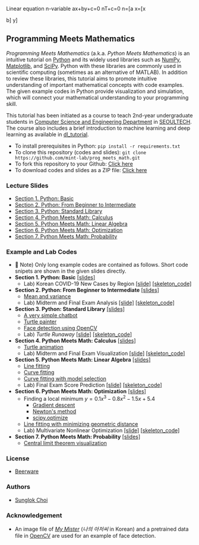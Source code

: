 
Linear equation n-variable
ax+by+c=0
nT+c=0
n=[a    x=[x

   b]      y]
## Programming Meets Mathematics
_Programming Meets Mathematics_ (a.k.a. _Python Meets Mathematics_) is an intuitive tutorial on [Python](https://www.python.org/) and its widely used libraries such as [NumPy](https://numpy.org/), [Matplotlib](https://matplotlib.org/), and [SciPy](https://scipy.org/). Python with these libraries are commonly used in scientific computing (sometimes as an alternative of MATLAB). In addition to review these libraries, this tutorial aims to promote intuitive understanding of important mathematical concepts with code examples. The given example codes in Python provide visualization and simulation, which will connect your mathematical understanding to your programming skill.

This tutorial has been initiated as a course to teach 2nd-year undergraduate students in [Computer Science and Engineering Department](https://computer.seoultech.ac.kr/) in [SEOULTECH](https://www.seoultech.ac.kr/). The course also includes a brief introduction to machine learning and deep learning as available in [dl_tutorial](https://github.com/mint-lab/dl_tutorial).

* To install prerequisites in Python: `pip install -r requirements.txt`
* To clone this repository (codes and slides): `git clone https://github.com/mint-lab/prog_meets_math.git`
* To fork this repository to your Github: [Click here](https://github.com/mint-lab/prog_meets_math/fork)
* To download codes and slides as a ZIP file: [Click here](https://github.com/mint-lab/prog_meets_math/archive/master.zip)



### Lecture Slides
* [Section 1. Python: Basic](https://github.com/mint-lab/prog_meets_math/blob/master/slides/python01_basic.pdf)
* [Section 2. Python: From Beginner to Intermediate](https://github.com/mint-lab/prog_meets_math/blob/master/slides/python02_intermediate.pdf)
* [Section 3. Python: Standard Library](https://github.com/mint-lab/prog_meets_math/blob/master/slides/python03_std_library.pdf)
* [Section 4. Python Meets Math: Calculus](https://github.com/mint-lab/prog_meets_math/blob/master/slides/math01_calculus.pdf)
* [Section 5. Python Meets Math: Linear Algebra](https://github.com/mint-lab/prog_meets_math/blob/master/slides/math02_linear_algebra.pdf)
* [Section 6. Python Meets Math: Optimization](https://github.com/mint-lab/prog_meets_math/blob/master/slides/math03_optimization.pdf)
* [Section 7. Python Meets Math: Probability](https://github.com/mint-lab/prog_meets_math/blob/master/slides/math04_probability.pdf)



### Example and Lab Codes
* :memo: Note) Only long example codes are contained as follows. Short code snipets are shown in the given slides directly.
* **Section 1. Python: Basic** [[slides]](https://github.com/mint-lab/prog_meets_math/blob/master/slides/python01_basic.pdf)
  * Lab) Korean COVID-19 New Cases by Region [[slide]](https://github.com/mint-lab/prog_meets_math/blob/master/slides/python01_lab.pdf) [[skeleton_code]](https://github.com/mint-lab/prog_meets_math/blob/master/examples/covid19_statistics_skeleton.py)
* **Section 2. Python: From Beginner to Intermediate** [[slides]](https://github.com/mint-lab/prog_meets_math/blob/master/slides/python02_intermediate.pdf)
  * [Mean and variance](https://github.com/mint-lab/prog_meets_math/blob/master/examples/mean_var.py)
  * Lab) Midterm and Final Exam Analysis [[slide]](https://github.com/mint-lab/prog_meets_math/blob/master/slides/python02_lab.pdf) [[skeleton_code]](https://github.com/mint-lab/prog_meets_math/blob/master/examples/class_score_analysis_skeleton.py)
* **Section 3. Python: Standard Library** [[slides]](https://github.com/mint-lab/prog_meets_math/blob/master/slides/python03_std_library.pdf)
  * [A very simple chatbot](https://github.com/mint-lab/prog_meets_math/blob/master/examples/simple_chatbot.py)
  * [Turtle painter](https://github.com/mint-lab/prog_meets_math/blob/master/examples/turtle_painter.py)
  * [Face detection using OpenCV](https://github.com/mint-lab/prog_meets_math/blob/master/examples/turtle_painter.py)
  * Lab) _Turtle Runaway_ [[slide]](https://github.com/mint-lab/prog_meets_math/blob/master/slides/python03_lab.pdf) [[skeleton_code]](https://github.com/mint-lab/prog_meets_math/blob/master/examples/turtle_runaway_skeleton.py)
* **Section 4. Python Meets Math: Calculus** [[slides]](https://github.com/mint-lab/prog_meets_math/blob/master/slides/math01_calculus.pdf)
  * [Turtle animation](https://github.com/mint-lab/prog_meets_math/blob/master/examples/turtle_animation.py)
  * Lab) Midterm and Final Exam Visualization [[slide]](https://github.com/mint-lab/prog_meets_math/blob/master/slides/math01_lab.pdf) [[skeleton_code]](https://github.com/mint-lab/prog_meets_math/blob/master/examples/class_score_plot_skeleton.py)
* **Section 5. Python Meets Math: Linear Algebra** [[slides]](https://github.com/mint-lab/prog_meets_math/blob/master/slides/math02_linear_algebra.pdf)
  * [Line fitting](https://github.com/mint-lab/prog_meets_math/blob/master/examples/line_fitting.py)
  * [Curve fitting](https://github.com/mint-lab/prog_meets_math/blob/master/examples/curve_fitting.py)
  * [Curve fitting with model selection](https://github.com/mint-lab/prog_meets_math/blob/master/examples/curve_fitting_model.py)
  * Lab) Final Exam Score Prediction [[slide]](https://github.com/mint-lab/prog_meets_math/blob/master/slides/math02_lab.pdf) [[skeleton_code]](https://github.com/mint-lab/prog_meets_math/blob/master/examples/class_score_predict_skeleton.py)
* **Section 6. Python Meets Math: Optimization** [[slides]](https://github.com/mint-lab/prog_meets_math/blob/master/slides/math03_optimization.pdf)
  * Finding a local minimum $y=0.1x^3-0.8x^2-1.5x+5.4$
    * [Gradient descent](https://github.com/mint-lab/prog_meets_math/blob/master/examples/min_gradient_descent.py)
    * [Newton's method](https://github.com/mint-lab/prog_meets_math/blob/master/examples/min_newton_method.py)
    * [scipy.optimize](https://github.com/mint-lab/prog_meets_math/blob/master/examples/min_scipy_optimize.py)
  * [Line fitting with minimizing geometric distance](https://github.com/mint-lab/prog_meets_math/blob/master/examples/line_fitting_geo_dist.py)
  * Lab) Multivariate Nonlinear Optimization [[slide]](https://github.com/mint-lab/prog_meets_math/blob/master/slides/math03_lab.pdf) [[skeleton_code]](multivar_optimization_skeleton.py)
* **Section 7. Python Meets Math: Probability** [[slides]](https://github.com/mint-lab/prog_meets_math/blob/master/slides/math04_probability.pdf)
  * [Central limit theorem visualization](https://github.com/mint-lab/prog_meets_math/blob/master/examples/clt_visualization.py)



### License
* [Beerware](http://en.wikipedia.org/wiki/Beerware)



### Authors
* [Sunglok Choi](https://mint-lab.github.io/sunglok/)



### Acknowledgement
* An image file of [_My Mister_](https://tvn.cjenm.com/ko/mymister/) (_나의 아저씨_ in Korean) and a pretrained data file in [OpenCV](https://opencv.org/) are used for an example of face detection.
